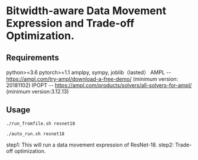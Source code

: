 # Bitwidth-aware Data Movement Expression and Trade-off Optimization.

## Requirements
python>=3.6
pytorch>=1.1
amplpy, sympy, joblib（lasted）
AMPL -- https://ampl.com/try-ampl/download-a-free-demo/ (minimum version:  20181102)
IPOPT -- https://ampl.com/products/solvers/all-solvers-for-ampl/ (minimum version:3.12.13)

## Usage
```step1 bash
./run_fromfile.sh resnet18
```
```step2 bash
./auto_run.sh resnet18
```

step1: This will run a data movement expression of ResNet-18.
step2: Trade-off optimization.

